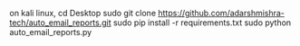 on kali linux,
cd Desktop
sudo git clone https://github.com/adarshmishra-tech/auto_email_reports.git
sudo pip install -r requirements.txt
sudo python auto_email_reports.py
